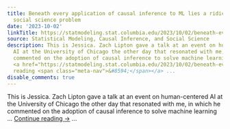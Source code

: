 ```yaml
---
title: Beneath every application of causal inference to ML lies a ridiculously hard
  social science problem
date: '2023-10-02'
linkTitle: https://statmodeling.stat.columbia.edu/2023/10/02/beneath-every-application-of-causal-inference-to-ml-lies-a-ridiculously-hard-social-science-problem/
source: Statistical Modeling, Causal Inference, and Social Science
description: This is Jessica. Zach Lipton gave a talk at an event on human-centered
  AI at the University of Chicago the other day that resonated with me, in which he
  commented on the adoption of causal inference to solve machine learning &#8230;
  <a href="https://statmodeling.stat.columbia.edu/2023/10/02/beneath-every-application-of-causal-inference-to-ml-lies-a-ridiculously-hard-social-science-problem/">Continue
  reading <span class="meta-nav">&#8594;</span></a> ...
disable_comments: true
---
```

This is Jessica. Zach Lipton gave a talk at an event on human-centered AI at the University of Chicago the other day that resonated with me, in which he commented on the adoption of causal inference to solve machine learning &#8230; <a href="https://statmodeling.stat.columbia.edu/2023/10/02/beneath-every-application-of-causal-inference-to-ml-lies-a-ridiculously-hard-social-science-problem/">Continue reading <span class="meta-nav">&#8594;</span></a> ...